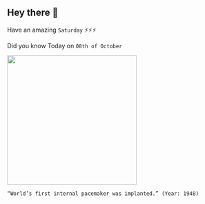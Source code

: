 ## Hey there 👋
Have an amazing `Saturday` ⚡⚡⚡

Did you know Today on `08th of October`
 
 [<img src="https://els-jbs-prod-cdn.jbs.elsevierhealth.com/cms/attachment/23f82fd6-7cd8-44ad-ab08-cd7ca50fa91a/fx1_lrg.jpg" width="300" />](https://www.ncbi.nlm.nih.gov/pmc/articles/PMC2572009/) 
 ```
“World’s first internal pacemaker was implanted.” (Year: 1948)
```
